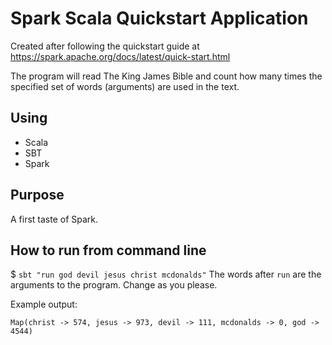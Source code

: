 Spark Scala Quickstart Application
==================================

Created after following the quickstart guide at https://spark.apache.org/docs/latest/quick-start.html

The program will read The King James Bible and count how many times the specified set of words (arguments) are used in the text.

## Using
* Scala
* SBT
* Spark

## Purpose
A first taste of Spark.

## How to run from command line
$ `sbt "run god devil jesus christ mcdonalds"`
The words after `run` are the arguments to the program. Change as you please.

Example output:

```
Map(christ -> 574, jesus -> 973, devil -> 111, mcdonalds -> 0, god -> 4544)
```
